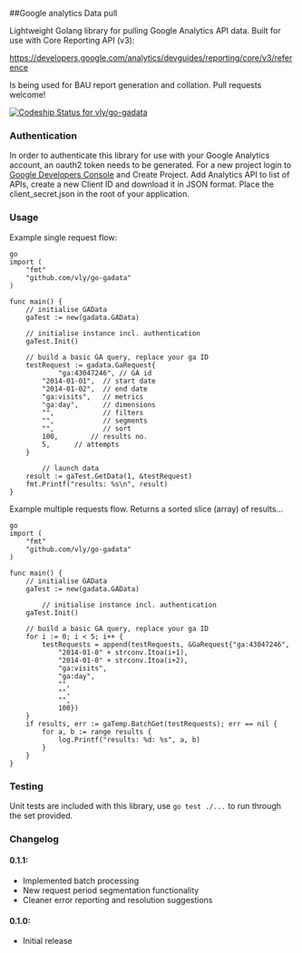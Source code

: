 ##Google analytics Data pull

Lightweight Golang library for pulling Google Analytics API data.
Built for use with Core Reporting API (v3):

https://developers.google.com/analytics/devguides/reporting/core/v3/reference

Is being used for BAU report generation and collation. Pull requests welcome!

[ ![Codeship Status for vly/go-gadata](https://www.codeship.io/projects/ee9cdc60-9af7-0131-e5cd-7e7415696371/status?branch=master)](https://www.codeship.io/projects/17520)

### Authentication
In order to authenticate this library for use with your Google Analytics account, an oauth2 token needs to be generated. For a new project login to [Google Developers Console](https://console.developers.google.com) and Create Project. Add Analytics API to list of APIs,  create a new Client ID and download it in JSON format.
Place the client_secret.json in the root of your application.

### Usage

Example single request flow:

```
go
import (
    "fmt"
    "github.com/vly/go-gadata"
)

func main() {
	// initialise GAData
	gaTest := new(gadata.GAData)
	
	// initialise instance incl. authentication
	gaTest.Init()
	
	// build a basic GA query, replace your ga ID
	testRequest := gadata.GaRequest{
	    	"ga:43047246", // GA id
		"2014-01-01",  // start date
		"2014-01-02",  // end date 
		"ga:visits",   // metrics 
		"ga:day",      // dimensions
	 	"",            // filters
	 	"",            // segments
	 	"",            // sort
	 	100,		// results no.
	 	5,		// attempts
	}           	
    
    	// launch data
	result := gaTest.GetData(1, &testRequest)
	fmt.Printf("results: %s\n", result)
}
```

Example multiple requests flow. 
Returns a sorted slice (array) of results...

```
go
import (
    "fmt"
    "github.com/vly/go-gadata"
)

func main() {
	// initialise GAData
    gaTest := new(gadata.GAData)
	
		// initialise instance incl. authentication
    gaTest.Init()
    
    // build a basic GA query, replace your ga ID
    for i := 0; i < 5; i++ {
		testRequests = append(testRequests, &GaRequest{"ga:43047246",
			"2014-01-0" + strconv.Itoa(i+1),
			"2014-01-0" + strconv.Itoa(i+2),
			"ga:visits",
			"ga:day",
			"",
			"",
			"",
			100})
	}
	if results, err := gaTemp.BatchGet(testRequests); err == nil {
		for a, b := range results {
			log.Printf("results: %d: %s", a, b)
		}
	}
}
```

### Testing
Unit tests are included with this library, use `go test ./...` to run through the set provided. 

### Changelog
#### 0.1.1:
- Implemented batch processing
- New request period segmentation functionality
- Cleaner error reporting and resolution suggestions
#### 0.1.0:
- Initial release
